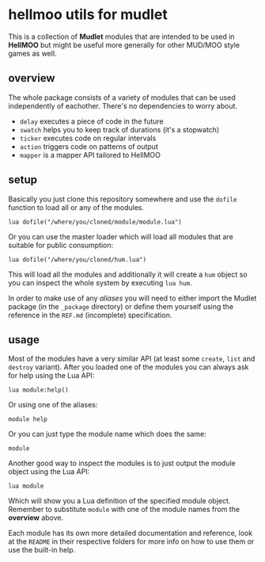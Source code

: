 # hellmoo utils for mudlet
This is a collection of **Mudlet** modules that are intended to be used in **HellMOO** but might be useful more generally for other MUD/MOO style games as well.

## overview
The whole package consists of a variety of modules that can be used independently of eachother. There's no dependencies to worry about.

* `delay` executes a piece of code in the future
* `swatch` helps you to keep track of durations (it's a stopwatch)
* `ticker` executes code on regular intervals
* `action` triggers code on patterns of output
* `mapper` is a mapper API tailored to HellMOO

## setup
Basically you just clone this repository somewhere and use the `dofile` function to load all or any of the modules.
```
lua dofile("/where/you/cloned/module/module.lua")
```

Or you can use the master loader which will load all modules that are suitable for public consumption:
```
lua dofile("/where/you/cloned/hum.lua")
```

This will load all the modules and additionally it will create a `hum` object so you can inspect the whole system by executing `lua hum`.

In order to make use of any *aliases* you will need to either import the Mudlet package (in the `_package` directory) or define them yourself using the reference in the `REF.md` (incomplete) specification.

## usage
Most of the modules have a very similar API (at least some `create`, `list` and `destroy` variant). After you loaded one of the modules you can always ask for help using the Lua API:
```
lua module:help()
```

Or using one of the aliases:
```
module help
```

Or you can just type the module name which does the same:
```
module
```

Another good way to inspect the modules is to just output the module object using the Lua API:
```
lua module
```

Which will show you a Lua definition of the specified module object. Remember to substitute `module` with one of the module names from the **overview** above.

Each module has its own more detailed documentation and reference, look at the `README` in their respective folders for more info on how to use them or use the built-in help.